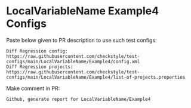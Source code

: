 # LocalVariableName Example4 Configs
Paste below given to PR description to use such test configs:
```
Diff Regression config: https://raw.githubusercontent.com/checkstyle/test-configs/main/LocalVariableName/Example4/config.xml
Diff Regression projects: https://raw.githubusercontent.com/checkstyle/test-configs/main/LocalVariableName/Example4/list-of-projects.properties
```
Make comment in PR:
```
Github, generate report for LocalVariableName/Example4
```
